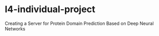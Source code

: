 # l4-individual-project
Creating a Server for Protein Domain Prediction Based on Deep Neural Networks
